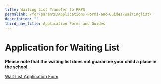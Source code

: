 ```yaml
---
title: Waiting List Transfer to PRPS
permalink: /for-parents/Applications-Forms-and-Guides/waitinglist/
description: ""
third_nav_title: Application Forms and Guides
---
```



**Application for Waiting List**
================================

**Please note that the waiting list does not guarantee your child a place in the school.**

[Wait List Application Form](https://go.gov.sg/waitlistform2122)